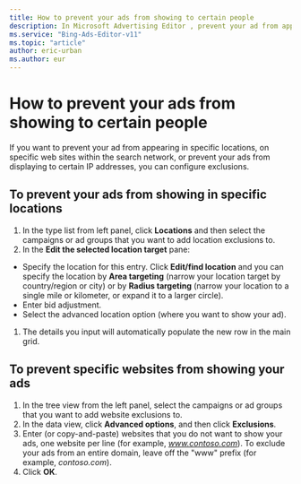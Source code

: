 ```yaml
---
title: How to prevent your ads from showing to certain people
description: In Microsoft Advertising Editor , prevent your ad from appearing in specific locations, on specific web sites within the search network, or from displaying to certain IP addresses. You can set exclusions on a each ad or across multiple ads at the same time.
ms.service: "Bing-Ads-Editor-v11"
ms.topic: "article"
author: eric-urban
ms.author: eur
---
```


# How to prevent your ads from showing to certain people

If you want to prevent your ad from appearing in specific locations, on specific web sites within the search network, or prevent your ads from displaying to certain IP addresses, you can configure exclusions.

## To prevent your ads from showing in specific locations
1. In the type list from left panel, click **Locations** and then select the campaigns or ad groups that you want to add location exclusions to.
1. In the **Edit the selected location target** pane:
  - Specify the location for this entry. Click **Edit/find location** and you can specify the location by **Area targeting** (narrow your location target by country/region or city) or by **Radius targeting** (narrow your location to a single mile or kilometer, or expand it to a larger circle).
  - Enter bid adjustment.
  - Select the advanced location option (where you want to show your ad).

1. The details you input will automatically populate the new row in the main grid.

## To prevent specific websites from showing your ads
1. In the tree view from the left panel, select the campaigns or ad groups that you want to add website exclusions to.
1. In the data view, click **Advanced options**, and then click **Exclusions**.
1. Enter (or copy-and-paste) websites that you do not want to show your ads, one website per line (for example, *www.contoso.com*). To exclude your ads from an entire domain, leave off the "www" prefix (for example, *contoso.com*).
1. Click **OK**.


